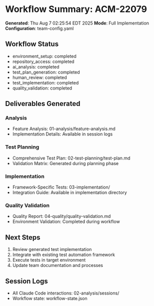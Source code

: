 # Workflow Summary: ACM-22079

**Generated**: Thu Aug  7 02:25:54 EDT 2025
**Mode**: Full Implementation
**Configuration**: team-config.yaml

## Workflow Status
- environment_setup: completed
- repository_access: completed
- ai_analysis: completed
- test_plan_generation: completed
- human_review: completed
- test_implementation: completed
- quality_validation: completed

## Deliverables Generated

### Analysis
- Feature Analysis: 01-analysis/feature-analysis.md
- Implementation Details: Available in session logs

### Test Planning
- Comprehensive Test Plan: 02-test-planning/test-plan.md
- Validation Matrix: Generated during planning phase

### Implementation
- Framework-Specific Tests: 03-implementation/
- Integration Guide: Available in implementation directory

### Quality Validation
- Quality Report: 04-quality/quality-validation.md
- Environment Validation: Completed during workflow

## Next Steps



1. Review generated test implementation
2. Integrate with existing test automation framework
3. Execute tests in target environment
4. Update team documentation and processes

## Session Logs
- All Claude Code interactions: 02-analysis/sessions/
- Workflow state: workflow-state.json

